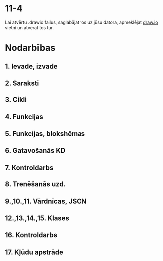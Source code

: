11-4
===

Lai atvērtu .drawio failus, saglabājat tos uz jūsu datora, apmeklējat [draw.io](https://app.diagrams.net/) vietni un atverat tos tur.

# Nodarbības

## 1. Ievade, izvade
## 2. Saraksti
## 3. Cikli
## 4. Funkcijas
## 5. Funkcijas, blokshēmas
## 6. Gatavošanās KD
## 7. Kontroldarbs
## 8. Trenēšanās uzd.
## 9.,10.,11. Vārdnīcas, JSON
## 12.,13.,14.,15. Klases
## 16. Kontroldarbs
## 17. Kļūdu apstrāde
